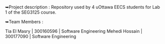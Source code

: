 ➥Project description :
Repository used by 4 uOttawa EECS students for Lab 1 of the SEG3125 course.

➥Team Members :

Tia El Masry | 300160596 | Software Engineering
Mehedi Hossain | 300177090 | Software Engineering

